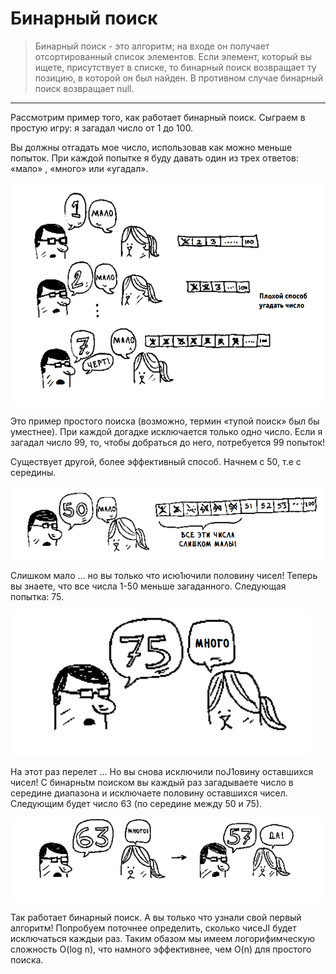 # Бинарный поиск

> Бинарный поиск - это алгоритм; на входе он получает отсортированный список элементов. Если элемент, который вы ищете, присутствует в списке, то бинарный поиск возвращает ту позицию, в которой он был найден. В противном случае бинарный поиск возвращает null.

---

Рассмотрим пример того, как работает бинарный поиск. Сыграем в простую
игру: я загадал число от 1 до 100.

Вы должны отгадать мое число, использовав как можно меньше попыток.
При каждой попытке я буду давать один из трех ответов: «мало» , «много»
или «угадал».

![alt text](../../../assets/photo/bs.png)

Это пример простого поиска (возможно, термин «тупой поиск» был бы
уместнее). При каждой догадке исключается только одно число. Если я загадал число 99, то, чтобы добраться до него, потребуется 99 попыток!

Существует другой, более эффективный способ. Начнем с 50, т.е с середины.

![alt text](../../../assets/photo/bs1.png)

Слишком мало ... но вы только что исю1ючили половину чисел! Теперь вы
знаете, что все числа 1-50 меньше загаданного. Следующая попытка: 75.

![alt text](../../../assets/photo/bs2.png)

На этот раз перелет ... Но вы снова исключили поJ1овину оставшихся чисел!
С бинарньtм поиском вы каждый раз загадываете число в середине диапазона
и исключаете половину оставшихся чисел. Следующим будет число 63 (по
середине между 50 и 75).

![alt text](../../../assets/photo/bs3.png)

Так работает бинарный поиск. А вы только что узнали свой первый алгоритм! Попробуем поточнее определить, сколько чисеJI будет исключаться каждыи раз. Таким обазом мы имеем логорифимческую сложность O(log n), что намного эффективнее, чем O(n) для простого поиска.
